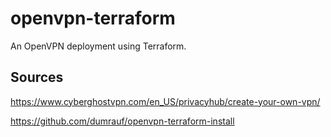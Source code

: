# openvpn-terraform
An OpenVPN deployment using Terraform.

## Sources

https://www.cyberghostvpn.com/en_US/privacyhub/create-your-own-vpn/

https://github.com/dumrauf/openvpn-terraform-install
